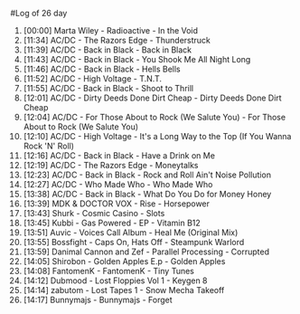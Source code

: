 #Log of 26 day

1. [00:00] Marta Wiley - Radioactive - In the Void
1. [11:34] AC/DC - The Razors Edge - Thunderstruck
1. [11:39] AC/DC - Back in Black - Back in Black
1. [11:43] AC/DC - Back in Black - You Shook Me All Night Long
1. [11:46] AC/DC - Back in Black - Hells Bells
1. [11:52] AC/DC - High Voltage - T.N.T.
1. [11:55] AC/DC - Back in Black - Shoot to Thrill
1. [12:01] AC/DC - Dirty Deeds Done Dirt Cheap - Dirty Deeds Done Dirt Cheap
1. [12:04] AC/DC - For Those About to Rock (We Salute You) - For Those About to Rock (We Salute You)
1. [12:10] AC/DC - High Voltage - It's a Long Way to the Top (If You Wanna Rock 'N' Roll)
1. [12:16] AC/DC - Back in Black - Have a Drink on Me
1. [12:19] AC/DC - The Razors Edge - Moneytalks
1. [12:23] AC/DC - Back in Black - Rock and Roll Ain't Noise Pollution
1. [12:27] AC/DC - Who Made Who - Who Made Who
1. [13:38] AC/DC - Back in Black - What Do You Do for Money Honey
1. [13:39] MDK & DOCTOR VOX - Rise - Horsepower
1. [13:43] Shurk - Cosmic Casino - Slots
1. [13:45] Kubbi - Gas Powered - EP - Vitamin B12
1. [13:51] Auvic - Voices Call Album - Heal Me (Original Mix)
1. [13:55] Bossfight - Caps On, Hats Off - Steampunk Warlord
1. [13:59] Danimal Cannon and Zef - Parallel Processing - Corrupted
1. [14:05] Shirobon - Golden Apples E.p - Golden Apples
1. [14:08] FantomenK - FantomenK - Tiny Tunes
1. [14:12] Dubmood - Lost Floppies Vol 1 - Keygen 8
1. [14:14] zabutom - Lost Tapes 1 - Snow Mecha Takeoff
1. [14:17] Bunnymajs - Bunnymajs - Forget
